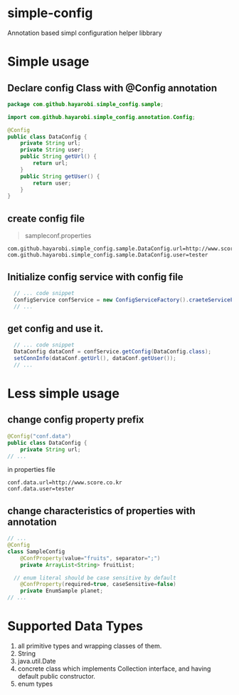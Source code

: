 # simple-config
Annotation based simpl configuration helper libbrary

# Simple usage
## Declare config Class with @Config annotation
```java
package com.github.hayarobi.simple_config.sample;

import com.github.hayarobi.simple_config.annotation.Config;

@Config
public class DataConfig {
	private String url;
	private String user;
	public String getUrl() {
		return url;
	}
	public String getUser() {
		return user;
	}
}	
```
## create config file
> sampleconf.properties
```properties
com.github.hayarobi.simple_config.sample.DataConfig.url=http://www.score.co.kr
com.github.hayarobi.simple_config.sample.DataConfig.user=tester
```
## Initialize config service with config file
```java
  // ... code snippet
  ConfigService confService = new ConfigServiceFactory().craeteServiceFromResource("sampleconf.properties");
  // ...
```
## get config and use it.
```java
  // ... code snippet
  DataConfig dataConf = confService.getConfig(DataConfig.class);
  setConnInfo(dataConf.getUrl(), dataConf.getUser());
  // ...
```

# Less simple usage
## change config property prefix
```java
@Config("conf.data")
public class DataConfig {
	private String url;
// ...
```
in properties file
```
conf.data.url=http://www.score.co.kr
conf.data.user=tester
```
## change characteristics of properties with annotation
```java
// ...
@Config
class SampleConfig
	@ConfProperty(value="fruits", separator=";")
	private ArrayList<String> fruitList;

  // enum literal should be case sensitive by default
	@ConfProperty(required=true, caseSensitive=false) 
	private EnumSample planet;
// ...
```

# Supported Data Types
1. all primitive types and wrapping classes of them. 
2. String
3. java.util.Date
4. concrete class which implements Collection interface, and having default public constructor.
5. enum types

